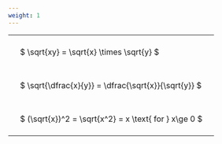 ```yaml
---
weight: 1
---
```


<style type="text/css">
#T_93575 th.col_heading {
  text-align: left;
  font-size: 1em;
}
#T_93575 td {
  text-align: left;
  font-size: 1em;
  padding: 1.5em;
}
</style>
<table id="T_93575">
  <thead>
  </thead>
  <tbody>
    <tr>
      <td id="T_93575_row0_col0" class="data row0 col0" >$ \sqrt{xy} = \sqrt{x} \times \sqrt{y} $</td>
    </tr>
    <tr>
      <td id="T_93575_row1_col0" class="data row1 col0" >$ \sqrt{\dfrac{x}{y}} = \dfrac{\sqrt{x}}{\sqrt{y}} $</td>
    </tr>
    <tr>
      <td id="T_93575_row2_col0" class="data row2 col0" >$ (\sqrt{x})^2 = \sqrt{x^2} = x \text{ for } x\ge 0 $</td>
    </tr>
  </tbody>
</table>
